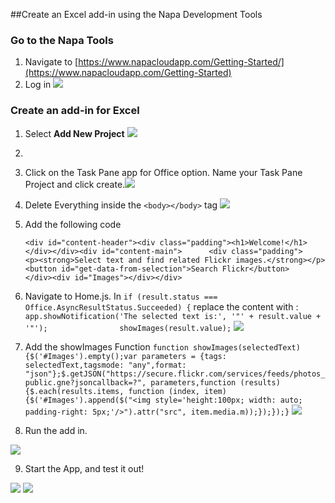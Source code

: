 ##Create an Excel add-in using the Napa Development Tools
### Go to the Napa Tools
1. Navigate to [https://www.napacloudapp.com/Getting-Started/](https://www.napacloudapp.com/Getting-Started)
2. Log in ![](http://i.imgur.com/S3g6syA.jpg)

### Create an add-in for Excel
1. Select **Add New Project** ![](http://i.imgur.com/wcbfxto.png)
2.
3. Click on the Task Pane app for Office option. Name your Task Pane Project and click create.![](http://i.imgur.com/7PeKxvs.png)
4. Delete Everything inside the `<body></body>` tag
![](http://i.imgur.com/0Syg3sD.png)

5. Add the following code
 
	`<div id="content-header"><div class="padding"><h1>Welcome!</h1>        </div></div><div id="content-main">      <div class="padding">          <p><strong>Select text and find related Flickr images.</strong></p>                   <button id="get-data-from-selection">Search Flickr</button>      </div><div id="Images"></div></div>`

6. Navigate to Home.js.    In `if (result.status === Office.AsyncResultStatus.Succeeded) {` replace the content with : 
`app.showNotification('The selected text is:', '"' + result.value + '"');                showImages(result.value);`
![](http://i.imgur.com/I1FkZeW.png)

7. Add the showImages Function
    `function showImages(selectedText) {$('#Images').empty();var parameters = {tags: selectedText,tagsmode: "any",format: "json"};$.getJSON("https://secure.flickr.com/services/feeds/photos_public.gne?jsoncallback=?", parameters,function (results) {$.each(results.items, function (index, item) {$('#Images').append($("<img style='height:100px; width: auto; padding-right: 5px;'/>").attr("src", item.media.m));});});}`
![](http://i.imgur.com/bSa61w7.png)

8. Run the add in.

![](http://i.imgur.com/05iRkXI.png)

9. Start the App, and test it out!

![](http://i.imgur.com/Klmu40F.png)
![](http://i.imgur.com/9nnTsJJ.png)
